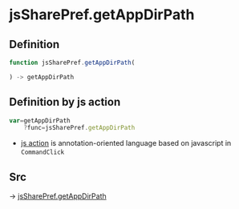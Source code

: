 # jsSharePref.getAppDirPath

## Definition

```js.js
function jsSharePref.getAppDirPath(

) -> getAppDirPath
```


## Definition by js action

```js.js
var=getAppDirPath
	?func=jsSharePref.getAppDirPath

```

- [js action](#) is annotation-oriented language based on javascript in `CommandClick`

## Src

-> [jsSharePref.getAppDirPath](https://github.com/puutaro/CommandClick/blob/master/app/src/main/java/com/puutaro/commandclick/fragment_lib/terminal_fragment/js_interface/system/JsSharePref.kt#L21)


